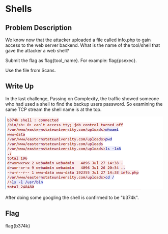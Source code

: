 # Shells

## Problem Description

We know now that the attacker uploaded a file called info.php to gain access to the web server backend. What is the name of the tool/shell that gave the attacker a web shell?

Submit the flag as flag{tool_name}. For example: flag{psexec}.

Use the file from Scans.

## Write Up

In the last challenge, Passing on Complexity, the traffic showed someone who had used a shell to find the backup users password.
So examining the same TCP stream the shell name is at the top.

![PCAP showing shell name](Shells.PNG "Shell name shown")

After doing some googling the shell is confirmed to be "b374k".

## Flag

flag{b374k}
